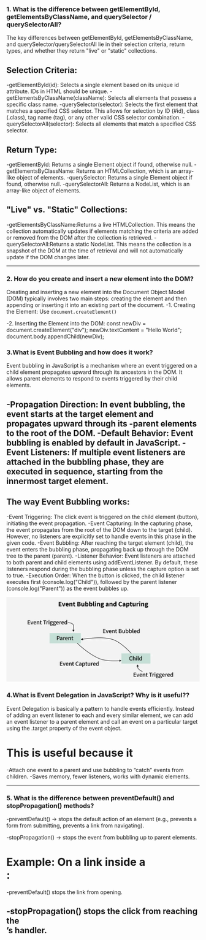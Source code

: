 ### 1. What is the difference between getElementById, getElementsByClassName, and querySelector / querySelectorAll?
The key differences between getElementById, getElementsByClassName, and querySelector/querySelectorAll lie in their selection criteria, return types, and whether they return "live" or "static" collections.
## Selection Criteria:
-getElementById(id): Selects a single element based on its unique id attribute. IDs in HTML should be unique.
-getElementsByClassName(className): Selects all elements that possess a specific class name.
-querySelector(selector): Selects the first element that matches a specified CSS selector. This allows for selection by ID (#id), class (.class), tag name (tag), or any other valid CSS selector combination. 
-querySelectorAll(selector): Selects all elements that match a specified CSS selector.
## Return Type:
-getElementById: Returns a single Element object if found, otherwise null.
-getElementsByClassName: Returns an HTMLCollection, which is an array-like object of elements.
-querySelector: Returns a single Element object if found, otherwise null.
-querySelectorAll: Returns a NodeList, which is an array-like object of elements.
## "Live" vs. "Static" Collections:
-getElementsByClassName:Returns a live HTMLCollection. This means the collection automatically updates if elements matching the criteria are added or removed from the DOM after the collection is retrieved.
-querySelectorAll:Returns a static NodeList. This means the collection is a snapshot of the DOM at the time of retrieval and will not automatically update if the DOM changes later.

---


### 2. How do you create and insert a new element into the DOM?
Creating and inserting a new element into the Document Object Model (DOM) typically involves two main steps: creating the element and then appending or inserting it into an existing part of the document.
-1. Creating the Element:
Use `document.createElement()`

-2. Inserting the Element into the DOM:
const newDiv = document.createElement("div");
newDiv.textContent = "Hello World";
document.body.appendChild(newDiv);

### 3.What is Event Bubbling and how does it work?

Event bubbling in JavaScript is a mechanism where an event triggered on a child element propagates upward through its ancestors in the DOM. It allows parent elements to respond to events triggered by their child elements.

-Propagation Direction: In event bubbling, the event starts at the target element and propagates upward through its -parent elements to the root of the DOM.
-Default Behavior: Event bubbling is enabled by default in JavaScript.
-Event Listeners: If multiple event listeners are attached in the bubbling phase, they are executed in sequence, starting from the innermost target element.
---
## The way Event Bubbling works:
-Event Triggering: The click event is triggered on the child element (button), initiating the event propagation.
-Event Capturing: In the capturing phase, the event propagates from the root of the DOM down to the target (child). However, no listeners are explicitly set to handle events in this phase in the given code.
-Event Bubbling: After reaching the target element (child), the event enters the bubbling phase, propagating back up through the DOM tree to the parent (parent).
-Listener Behavior: Event listeners are attached to both parent and child elements using addEventListener. By default, these listeners respond during the bubbling phase unless the capture option is set to true.
-Execution Order: When the button is clicked, the child listener executes first (console.log("Child")), followed by the parent listener (console.log("Parent")) as the event bubbles up.

![Event Bubbling in JavaScript](./Event-bubbling.png)


### 4.What is Event Delegation in JavaScript? Why is it useful??
Event Delegation is basically a pattern to handle events efficiently. Instead of adding an event listener to each and every similar element, we can add an event listener to a parent element and call an event on a particular target using the .target property of the event object.
# This is useful because it
-Attach one event to a parent and use bubbling to “catch” events from children.
-Saves memory, fewer listeners, works with dynamic elements.

---

### 5. What is the difference between preventDefault() and stopPropagation() methods?
-preventDefault() → stops the default action of an element (e.g., prevents a form from submitting, prevents a link from navigating).

-stopPropagation() → stops the event from bubbling up to parent elements.

# Example: On a link inside a <div>:

-preventDefault() stops the link from opening.

-stopPropagation() stops the click from reaching the <div>’s handler.
---


